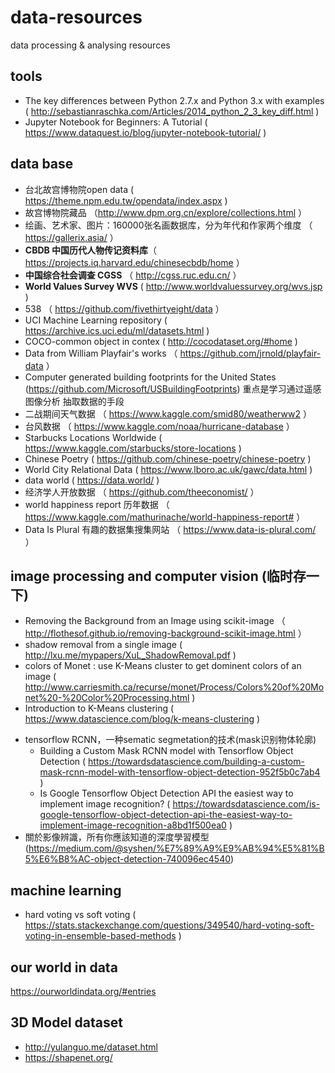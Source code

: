 # data-resources
data processing & analysing resources

## tools
* The key differences between Python 2.7.x and Python 3.x with examples ( http://sebastianraschka.com/Articles/2014_python_2_3_key_diff.html )
* Jupyter Notebook for Beginners: A Tutorial ( https://www.dataquest.io/blog/jupyter-notebook-tutorial/ )

## data base
* 台北故宫博物院open data ( https://theme.npm.edu.tw/opendata/index.aspx )
* 故宫博物院藏品 （http://www.dpm.org.cn/explore/collections.html ）
* 绘画、艺术家、图片：160000张名画数据库，分为年代和作家两个维度 （ https://gallerix.asia/ ）
* **CBDB 中国历代人物传记资料库**（ https://projects.iq.harvard.edu/chinesecbdb/home ）
* **中国综合社会调查 CGSS** （ http://cgss.ruc.edu.cn/ ） 
* **World Values Survey WVS** ( http://www.worldvaluessurvey.org/wvs.jsp ) 
* 538 （ https://github.com/fivethirtyeight/data ）
* UCI Machine Learning repository ( https://archive.ics.uci.edu/ml/datasets.html )
* COCO-common object in contex ( http://cocodataset.org/#home )
* Data from William Playfair's works （ https://github.com/jrnold/playfair-data ）
* Computer generated building footprints for the United States (https://github.com/Microsoft/USBuildingFootprints)
  重点是学习通过遥感图像分析 抽取数据的手段
* 二战期间天气数据 （ https://www.kaggle.com/smid80/weatherww2 ）
* 台风数据 （ https://www.kaggle.com/noaa/hurricane-database ）
* Starbucks Locations Worldwide ( https://www.kaggle.com/starbucks/store-locations )
* Chinese Poetry ( https://github.com/chinese-poetry/chinese-poetry )
* World City Relational Data  ( https://www.lboro.ac.uk/gawc/data.html )
* data world ( https://data.world/ )
* 经济学人开放数据 （ https://github.com/theeconomist/ ）
* world happiness report 历年数据  （ https://www.kaggle.com/mathurinache/world-happiness-report#  ） 
* Data Is Plural 有趣的数据集搜集网站 （ https://www.data-is-plural.com/ ）

## image processing and computer vision (临时存一下)
* Removing the Background from an Image using scikit-image （ http://flothesof.github.io/removing-background-scikit-image.html ）
* shadow removal from a single image ( http://lxu.me/mypapers/XuL_ShadowRemoval.pdf )
* colors of Monet : use K-Means cluster to get dominent colors of an image ( http://www.carriesmith.ca/recurse/monet/Process/Colors%20of%20Monet%20-%20Color%20Processing.html )
* Introduction to K-Means clustering ( https://www.datascience.com/blog/k-means-clustering )
+ tensorflow RCNN，一种sematic segmetation的技术(mask识别物体轮廓) 
  - Building a Custom Mask RCNN model with Tensorflow Object Detection ( https://towardsdatascience.com/building-a-custom-mask-rcnn-model-with-tensorflow-object-detection-952f5b0c7ab4 )
  - Is Google Tensorflow Object Detection API the easiest way to implement image recognition? ( https://towardsdatascience.com/is-google-tensorflow-object-detection-api-the-easiest-way-to-implement-image-recognition-a8bd1f500ea0 )
+ 關於影像辨識，所有你應該知道的深度學習模型 (https://medium.com/@syshen/%E7%89%A9%E9%AB%94%E5%81%B5%E6%B8%AC-object-detection-740096ec4540)
 
## machine learning
* hard voting vs soft voting ( https://stats.stackexchange.com/questions/349540/hard-voting-soft-voting-in-ensemble-based-methods )

## our world in data
https://ourworldindata.org/#entries

## 3D Model dataset
* http://yulanguo.me/dataset.html
* https://shapenet.org/

